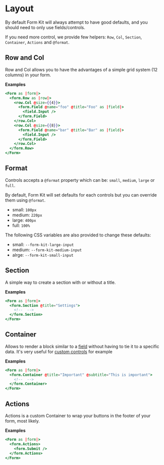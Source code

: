 # Layout

By default Form Kit will always attempt to have good defaults, and you should need to only use fields/controls.

If you need more control, we provide few helpers: `Row`, `Col`, `Section`, `Container`, `Actions` and `@format`.

## Row and Col

Row and Col allows you to have the advantages of a simple grid system (12 columns) in your form.

**Examples**

```hbs
<Form as |form|>
  <form.Row as |row|>
    <row.Col @size={{4}}>
      <form.Field @name="foo" @title="Foo" as |field|>
        <field.Input />
      </form.Field>
    </row.Col>
    <row.Col @size={{8}}>
      <form.Field @name="bar" @title="Bar" as |field|>
        <field.Input />
      </form.Field>
    </row.Col>
  </form.Row>
</Form>
```

## Format

Controls accepts a `@format` property which can be: `small`, `medium`, `large` or `full`.

By default, Form Kit will set defaults for each controls but you can override them using `@format`.

- small: `100px`
- medium: `220px`
- large: `400px`
- full: `100%`

The following CSS variables are also provided to change these defaults:

- small: `--form-kit-large-input`
- medium: `--form-kit-medium-input`
- alrge: `--form-kit-small-input`

## Section

A simple way to create a section with or without a title.

**Examples**

```hbs
<Form as |form|>
  <form.Section @title="Settings">
    <!--  -->
  </form.Section>
</Form>
```

## Container

Allows to render a block similar to a [field](./field) without having to tie it to a specific data. It's very useful for [custom controls](./customize#custom-control) for example

**Examples**

```hbs
<Form as |form|>
  <form.Container @title="Important" @subtitle="This is important">
    <!--  -->
  </form.Container>
</Form>
```

## Actions

Actions is a custom Container to wrap your buttons in the footer of your form, most likely.

**Examples**

```hbs
<Form as |form|>
  <form.Actions>
    <form.Submit />
  </form.Actions>
</Form>
```
